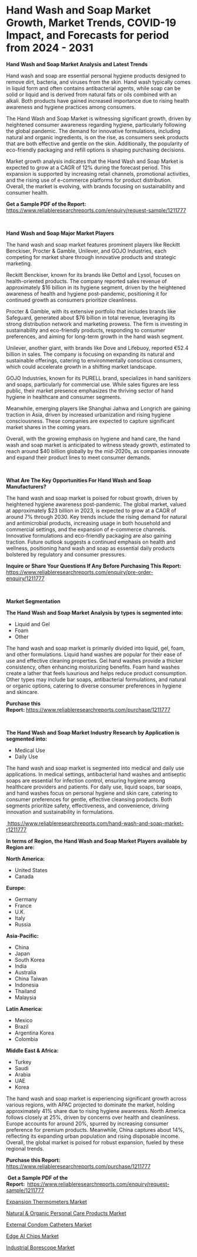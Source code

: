 <p><h1>Hand Wash and Soap Market Growth, Market Trends, COVID-19 Impact, and Forecasts for period from 2024 - 2031</h1></p><p><strong>Hand Wash and Soap Market Analysis and Latest Trends</strong></p>
<p><p>Hand wash and soap are essential personal hygiene products designed to remove dirt, bacteria, and viruses from the skin. Hand wash typically comes in liquid form and often contains antibacterial agents, while soap can be solid or liquid and is derived from natural fats or oils combined with an alkali. Both products have gained increased importance due to rising health awareness and hygiene practices among consumers.</p><p>The Hand Wash and Soap Market is witnessing significant growth, driven by heightened consumer awareness regarding hygiene, particularly following the global pandemic. The demand for innovative formulations, including natural and organic ingredients, is on the rise, as consumers seek products that are both effective and gentle on the skin. Additionally, the popularity of eco-friendly packaging and refill options is shaping purchasing decisions.</p><p>Market growth analysis indicates that the Hand Wash and Soap Market is expected to grow at a CAGR of 12% during the forecast period. This expansion is supported by increasing retail channels, promotional activities, and the rising use of e-commerce platforms for product distribution. Overall, the market is evolving, with brands focusing on sustainability and consumer health.</p></p>
<p><strong>Get a Sample PDF of the Report:&nbsp;</strong> <a href="https://www.reliableresearchreports.com/enquiry/request-sample/1211777?utm_campaign=33&utm_medium=2&utm_source=Github&utm_content=ia&utm_term=27122024&utm_id=hand-wash-and-soap">https://www.reliableresearchreports.com/enquiry/request-sample/1211777</a></p>
<p>&nbsp;</p>
<p><strong>Hand Wash and Soap Major Market Players</strong></p>
<p><p>The hand wash and soap market features prominent players like Reckitt Benckiser, Procter & Gamble, Unilever, and GOJO Industries, each competing for market share through innovative products and strategic marketing.</p><p>Reckitt Benckiser, known for its brands like Dettol and Lysol, focuses on health-oriented products. The company reported sales revenue of approximately $16 billion in its hygiene segment, driven by the heightened awareness of health and hygiene post-pandemic, positioning it for continued growth as consumers prioritize cleanliness.</p><p>Procter & Gamble, with its extensive portfolio that includes brands like Safeguard, generated about $76 billion in total revenue, leveraging its strong distribution network and marketing prowess. The firm is investing in sustainability and eco-friendly products, responding to consumer preferences, and aiming for long-term growth in the hand wash segment.</p><p>Unilever, another giant, with brands like Dove and Lifebuoy, reported €52.4 billion in sales. The company is focusing on expanding its natural and sustainable offerings, catering to environmentally conscious consumers, which could accelerate growth in a shifting market landscape.</p><p>GOJO Industries, known for its PURELL brand, specializes in hand sanitizers and soaps, particularly for commercial use. While sales figures are less public, their market presence emphasizes the thriving sector of hand hygiene in healthcare and consumer segments.</p><p>Meanwhile, emerging players like Shanghai Jahwa and Longrich are gaining traction in Asia, driven by increased urbanization and rising hygiene consciousness. These companies are expected to capture significant market shares in the coming years.</p><p>Overall, with the growing emphasis on hygiene and hand care, the hand wash and soap market is anticipated to witness steady growth, estimated to reach around $40 billion globally by the mid-2020s, as companies innovate and expand their product lines to meet consumer demands.</p></p>
<p>&nbsp;</p>
<p><strong>What Are The Key Opportunities For Hand Wash and Soap Manufacturers?</strong></p>
<p><p>The hand wash and soap market is poised for robust growth, driven by heightened hygiene awareness post-pandemic. The global market, valued at approximately $23 billion in 2023, is expected to grow at a CAGR of around 7% through 2030. Key trends include the rising demand for natural and antimicrobial products, increasing usage in both household and commercial settings, and the expansion of e-commerce channels. Innovative formulations and eco-friendly packaging are also gaining traction. Future outlook suggests a continued emphasis on health and wellness, positioning hand wash and soap as essential daily products bolstered by regulatory and consumer pressures.</p></p>
<p><strong>Inquire or Share Your Questions If Any Before Purchasing This Report:</strong> <a href="https://www.reliableresearchreports.com/enquiry/pre-order-enquiry/1211777?utm_campaign=33&utm_medium=2&utm_source=Github&utm_content=ia&utm_term=27122024&utm_id=hand-wash-and-soap">https://www.reliableresearchreports.com/enquiry/pre-order-enquiry/1211777</a></p>
<p>&nbsp;</p>
<p><strong>Market Segmentation</strong></p>
<p><strong>The Hand Wash and Soap Market Analysis by types is segmented into:</strong></p>
<p><ul><li>Liquid and Gel</li><li>Foam</li><li>Other</li></ul></p>
<p><p>The hand wash and soap market is primarily divided into liquid, gel, foam, and other formulations. Liquid hand washes are popular for their ease of use and effective cleaning properties. Gel hand washes provide a thicker consistency, often enhancing moisturizing benefits. Foam hand washes create a lather that feels luxurious and helps reduce product consumption. Other types may include bar soaps, antibacterial formulations, and natural or organic options, catering to diverse consumer preferences in hygiene and skincare.</p></p>
<p><strong>Purchase this Report:&nbsp;</strong><a href="https://www.reliableresearchreports.com/purchase/1211777?utm_campaign=33&utm_medium=2&utm_source=Github&utm_content=ia&utm_term=27122024&utm_id=hand-wash-and-soap">https://www.reliableresearchreports.com/purchase/1211777</a></p>
<p>&nbsp;</p>
<p><strong>The Hand Wash and Soap Market Industry Research by Application is segmented into:</strong></p>
<p><ul><li>Medical Use</li><li>Daily Use</li></ul></p>
<p><p>The hand wash and soap market is segmented into medical and daily use applications. In medical settings, antibacterial hand washes and antiseptic soaps are essential for infection control, ensuring hygiene among healthcare providers and patients. For daily use, liquid soaps, bar soaps, and hand washes focus on personal hygiene and skin care, catering to consumer preferences for gentle, effective cleansing products. Both segments prioritize safety, effectiveness, and convenience, driving innovation and sustainability in formulations.</p></p>
<p><a href="https://www.reliableresearchreports.com/hand-wash-and-soap-market-r1211777?utm_campaign=33&utm_medium=2&utm_source=Github&utm_content=ia&utm_term=27122024&utm_id=hand-wash-and-soap">&nbsp;https://www.reliableresearchreports.com/hand-wash-and-soap-market-r1211777</a></p>
<p><strong>In terms of Region, the Hand Wash and Soap Market Players available by Region are:</strong></p>
<p>
    <p> <strong> North America: </strong>
        <ul>
            <li>United States</li>
            <li>Canada</li>
        </ul>
        </p> 
    <p> <strong> Europe: </strong>
        <ul>
            <li>Germany</li>
            <li>France</li>
            <li>U.K.</li>
            <li>Italy</li>
            <li>Russia</li>
        </ul>
        </p> 
    <p> <strong> Asia-Pacific: </strong>
        <ul>
            <li>China</li>
            <li>Japan</li>
            <li>South Korea</li>
            <li>India</li>
            <li>Australia</li>
            <li>China Taiwan</li>
            <li>Indonesia</li>
            <li>Thailand</li>
            <li>Malaysia</li>
        </ul>
        </p> 
    <p> <strong> Latin America: </strong>
        <ul>
            <li>Mexico</li>
            <li>Brazil</li>
            <li>Argentina Korea</li>
            <li>Colombia</li>
        </ul>
        </p> 
    <p> <strong> Middle East & Africa: </strong>
        <ul>
            <li>Turkey</li>
            <li>Saudi</li>
            <li>Arabia</li>
            <li>UAE</li>
            <li>Korea</li>
        </ul>
    </p>
    </p>
<p><p>The hand wash and soap market is experiencing significant growth across various regions, with APAC projected to dominate the market, holding approximately 41% share due to rising hygiene awareness. North America follows closely at 25%, driven by concerns over health and cleanliness. Europe accounts for around 20%, spurred by increasing consumer preference for premium products. Meanwhile, China captures about 14%, reflecting its expanding urban population and rising disposable income. Overall, the global market is poised for robust expansion, fueled by these regional trends.</p></p>
<p><strong>Purchase this Report: </strong><a href="https://www.reliableresearchreports.com/purchase/1211777?utm_campaign=33&utm_medium=2&utm_source=Github&utm_content=ia&utm_term=27122024&utm_id=hand-wash-and-soap">https://www.reliableresearchreports.com/purchase/1211777</a></p>
<p>&nbsp;<strong>Get a Sample PDF of the Report:&nbsp;&nbsp;</strong><a href="https://www.reliableresearchreports.com/enquiry/request-sample/1211777?utm_campaign=33&utm_medium=2&utm_source=Github&utm_content=ia&utm_term=27122024&utm_id=hand-wash-and-soap">https://www.reliableresearchreports.com/enquiry/request-sample/1211777</a></p>
<p><strong></strong></p>
<p><p><a href="https://github.com/rodinayygacklezi/Market-Research-Report-List-1/blob/main/expansion-thermometers-market.md?utm_campaign=33&utm_medium=2&utm_source=Github&utm_content=ia&utm_term=27122024&utm_id=hand-wash-and-soap">Expansion Thermometers Market</a></p><p><a href="https://github.com/flnordan65e0/Market-Research-Report-List-1/blob/main/natural-organic-personal-care-products-market.md?utm_campaign=33&utm_medium=2&utm_source=Github&utm_content=ia&utm_term=27122024&utm_id=hand-wash-and-soap">Natural & Organic Personal Care Products Market</a></p><p><a href="https://github.com/lindaopodray/Market-Research-Report-List-1/blob/main/external-condom-catheters-market.md?utm_campaign=33&utm_medium=2&utm_source=Github&utm_content=ia&utm_term=27122024&utm_id=hand-wash-and-soap">External Condom Catheters Market</a></p><p><a href="https://github.com/OlenFleming68/Market-Research-Report-List-1/blob/main/edge-ai-chips-market.md?utm_campaign=33&utm_medium=2&utm_source=Github&utm_content=ia&utm_term=27122024&utm_id=hand-wash-and-soap">Edge AI Chips Market</a></p><p><a href="https://github.com/hammelximalschid/Market-Research-Report-List-1/blob/main/industrial-borescope-market.md?utm_campaign=33&utm_medium=2&utm_source=Github&utm_content=ia&utm_term=27122024&utm_id=hand-wash-and-soap">Industrial Borescope Market</a></p></p>